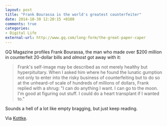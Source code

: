 ```yaml
---
layout: post
title: "Frank Bourassa is the world's greatest counterfeiter"
date: 2014-10-30 12:20:15 +0100
comments: true
categories: 
- Digital Life
external-url: http://www.gq.com/long-form/the-great-paper-caper
---
```


GQ Magazine profiles Frank Bourassa, the man who made over $200 million in counterfeit 20-dollar bills and _almost_ got away with it:

> Frank's self-image may be described as not merely healthy but hyperpituitary. When I asked him where he found the lunatic gumption not only to enter into the risky business of counterfeiting but to do so at the unheard-of scale of hundreds of millions of dollars, Frank replied with a shrug: "I can do anything I want. I can go to the moon. I'm good at figuring out stuff. I could do a heart transplant if I wanted to."

Sounds a hell of a lot like empty bragging, but just keep reading.

Via [Kottke](http://kottke.org/14/10/master-counterfeiter).
